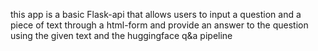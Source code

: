 this app is a basic Flask-api that allows users to input a question and a piece of text through a html-form and provide an answer to the question using the given text 
and the huggingface q&a pipeline

